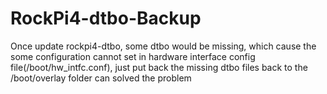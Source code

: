 # RockPi4-dtbo-Backup
Once update rockpi4-dtbo, some dtbo would be missing, which cause the some configuration cannot set in hardware interface config file(/boot/hw_intfc.conf), just put back the missing dtbo files back to the /boot/overlay folder can solved the problem 
